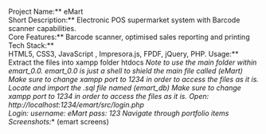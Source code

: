 Project Name:** eMart  
Short Description:** Electronic POS supermarket system with Barcode scanner capabilities.  
Core Features:**  Barcode scanner, optimised sales reporting and printing 
Tech Stack:**  
HTML5, CSS3, JavaScript , Impresora.js, FPDF, jQuery, PHP.
Usage:**  
Extract the files into xampp folder htdocs
*Note to use the main folder within emart_0.0.
emart_0.0 is just a shell to shield the main file called (eMart)
Make sure to change xampp port to 1234 in order to access the files as it is.
Locate and import the .sql file named (emart_db)
Make sure to change xampp port to 1234 in order to access the files as it is.
Open: http://localhost:1234/emart/src/login.php  
Login: 
username: eMart
pass: 123
Navigate through portfolio items  
Screenshots:** (emart screens)



